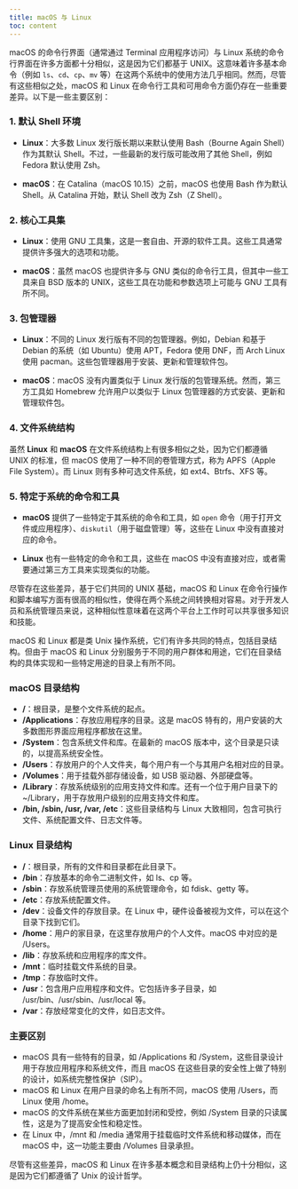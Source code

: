 ```yaml
---
title: macOS 与 Linux
toc: content
---
```


macOS 的命令行界面（通常通过 Terminal 应用程序访问）与 Linux 系统的命令行界面在许多方面都十分相似，这是因为它们都基于 UNIX。这意味着许多基本命令（例如 `ls`、`cd`、`cp`、`mv` 等）在这两个系统中的使用方法几乎相同。然而，尽管有这些相似之处，macOS 和 Linux 在命令行工具和可用命令方面仍存在一些重要差异。以下是一些主要区别：

### 1. 默认 Shell 环境

- **Linux**：大多数 Linux 发行版长期以来默认使用 Bash（Bourne Again Shell）作为其默认 Shell。不过，一些最新的发行版可能改用了其他 Shell，例如 Fedora 默认使用 Zsh。

- **macOS**：在 Catalina（macOS 10.15）之前，macOS 也使用 Bash 作为默认 Shell。从 Catalina 开始，默认 Shell 改为 Zsh（Z Shell）。

### 2. 核心工具集

- **Linux**：使用 GNU 工具集，这是一套自由、开源的软件工具。这些工具通常提供许多强大的选项和功能。

- **macOS**：虽然 macOS 也提供许多与 GNU 类似的命令行工具，但其中一些工具来自 BSD 版本的 UNIX，这些工具在功能和参数选项上可能与 GNU 工具有所不同。

### 3. 包管理器

- **Linux**：不同的 Linux 发行版有不同的包管理器。例如，Debian 和基于 Debian 的系统（如 Ubuntu）使用 APT，Fedora 使用 DNF，而 Arch Linux 使用 pacman。这些包管理器用于安装、更新和管理软件包。

- **macOS**：macOS 没有内置类似于 Linux 发行版的包管理系统。然而，第三方工具如 Homebrew 允许用户以类似于 Linux 包管理器的方式安装、更新和管理软件包。

### 4. 文件系统结构

虽然 **Linux** 和 **macOS** 在文件系统结构上有很多相似之处，因为它们都遵循 UNIX 的标准，但 macOS 使用了一种不同的卷管理方式，称为 APFS（Apple File System）。而 Linux 则有多种可选文件系统，如 ext4、Btrfs、XFS 等。

### 5. 特定于系统的命令和工具

- **macOS** 提供了一些特定于其系统的命令和工具，如 `open` 命令（用于打开文件或应用程序）、`diskutil`（用于磁盘管理）等，这些在 Linux 中没有直接对应的命令。

- **Linux** 也有一些特定的命令和工具，这些在 macOS 中没有直接对应，或者需要通过第三方工具来实现类似的功能。

尽管存在这些差异，基于它们共同的 UNIX 基础，macOS 和 Linux 在命令行操作和脚本编写方面有很高的相似性，使得在两个系统之间转换相对容易。对于开发人员和系统管理员来说，这种相似性意味着在这两个平台上工作时可以共享很多知识和技能。

macOS 和 Linux 都是类 Unix 操作系统，它们有许多共同的特点，包括目录结构。但由于 macOS 和 Linux 分别服务于不同的用户群体和用途，它们在目录结构的具体实现和一些特定用途的目录上有所不同。

### macOS 目录结构

- **/**：根目录，是整个文件系统的起点。
- **/Applications**：存放应用程序的目录。这是 macOS 特有的，用户安装的大多数图形界面应用程序都放在这里。
- **/System**：包含系统文件和库。在最新的 macOS 版本中，这个目录是只读的，以提高系统安全性。
- **/Users**：存放用户的个人文件夹，每个用户有一个与其用户名相对应的目录。
- **/Volumes**：用于挂载外部存储设备，如 USB 驱动器、外部硬盘等。
- **/Library**：存放系统级别的应用支持文件和库。还有一个位于用户目录下的 ~/Library，用于存放用户级别的应用支持文件和库。
- **/bin, /sbin, /usr, /var, /etc**：这些目录结构与 Linux 大致相同，包含可执行文件、系统配置文件、日志文件等。

### Linux 目录结构

- **/**：根目录，所有的文件和目录都在此目录下。
- **/bin**：存放基本的命令二进制文件，如 ls、cp 等。
- **/sbin**：存放系统管理员使用的系统管理命令，如 fdisk、getty 等。
- **/etc**：存放系统配置文件。
- **/dev**：设备文件的存放目录。在 Linux 中，硬件设备被视为文件，可以在这个目录下找到它们。
- **/home**：用户的家目录，在这里存放用户的个人文件。macOS 中对应的是 /Users。
- **/lib**：存放系统和应用程序的库文件。
- **/mnt**：临时挂载文件系统的目录。
- **/tmp**：存放临时文件。
- **/usr**：包含用户应用程序和文件。它包括许多子目录，如 /usr/bin、/usr/sbin、/usr/local 等。
- **/var**：存放经常变化的文件，如日志文件。

### 主要区别

- macOS 具有一些特有的目录，如 /Applications 和 /System，这些目录设计用于存放应用程序和系统文件，而且 macOS 在这些目录的安全性上做了特别的设计，如系统完整性保护（SIP）。
- macOS 和 Linux 在用户目录的命名上有所不同，macOS 使用 /Users，而 Linux 使用 /home。
- macOS 的文件系统在某些方面更加封闭和受控，例如 /System 目录的只读属性，这是为了提高安全性和稳定性。
- 在 Linux 中，/mnt 和 /media 通常用于挂载临时文件系统和移动媒体，而在 macOS 中，这一功能主要由 /Volumes 目录承担。

尽管有这些差异，macOS 和 Linux 在许多基本概念和目录结构上仍十分相似，这是因为它们都遵循了 Unix 的设计哲学。
